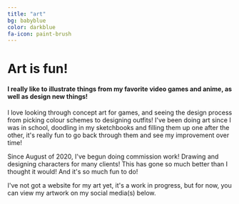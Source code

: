 ```yaml
---
title: "art"
bg: babyblue
color: darkblue
fa-icon: paint-brush
---
```


<h1>Art is fun!</h1>
<h4>I really like to <strong>illustrate</strong> things from my favorite video games and anime, as well as <strong>design</strong> new things!</h4>
<p>I love looking through concept art for games, and seeing the design process from picking colour schemes to designing outfits! I've been doing art since I was in school, doodling in my sketchbooks and filling them up one after the other, it's really fun to go back through them and see my improvement over time!</p>
<p>Since August of 2020, I've begun doing commission work! Drawing and designing characters for many clients! This has gone so much better than I thought it would! And it's so much fun to do!</p>
<p>I've not got a website for my art yet, it's a work in progress, but for now, you can view my artwork on my social media(s) below.</p>

<div style="text-align: center">
	<a href="https://www.instagram.com/amy.m.elliott/" target="_blank"><i class = "fa fa-instagram fa-2x" style="margin: 10px"></i></a>
	<a href="https://twitter.com/AmyElliott_" target="_blank"><i class = "fa fa-twitter fa-2x" style="margin: 10px"></i></a>
</div>